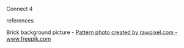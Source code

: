 Connect 4




references


Brick background picture - <a href='https://www.freepik.com/photos/pattern'>Pattern photo created by rawpixel.com - www.freepik.com</a>